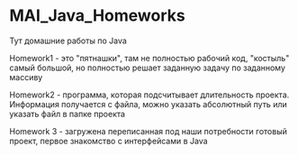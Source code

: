 # MAI_Java_Homeworks
Тут домашние работы по Java

Homework1 - это "пятнашки", там не полностью рабочий код, "костыль" самый большой, но полностью решает заданную задачу по заданному массиву

Homework2 - программа, которая подсчитывает длительность проекта. Информация получается с файла, можно указать абсолютный путь или указать файл в папке проекта

Homework 3 - загружена переписанная под наши потребности готовый проект, первое знакомство с интерфейсами в Java
